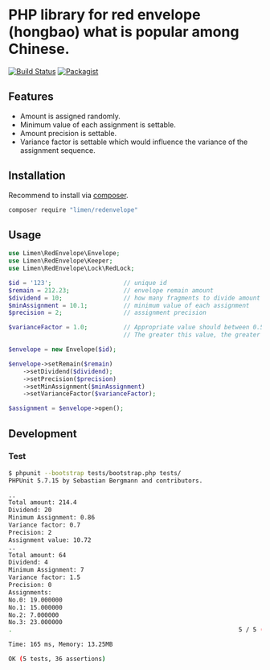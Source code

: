 # PHP library for red envelope (hongbao) what is popular among Chinese.

[![Build Status](https://travis-ci.org/limen/redenvelope.svg?branch=master)](https://travis-ci.org/limen/redenvelope)
[![Packagist](https://img.shields.io/packagist/l/limen/redenvelope.svg?maxAge=2592000)](https://packagist.org/packages/limen/redenvelope)

## Features

+ Amount is assigned randomly.
+ Minimum value of each assignment is settable.
+ Amount precision is settable.
+ Variance factor is settable which would influence the variance of the assignment sequence.

## Installation

Recommend to install via [composer](https://getcomposer.org/ "").

```bash
composer require "limen/redenvelope"
```

## Usage

```php
use Limen\RedEnvelope\Envelope;
use Limen\RedEnvelope\Keeper;
use Limen\RedEnvelope\Lock\RedLock;

$id = '123';                    // unique id
$remain = 212.23;               // envelope remain amount
$dividend = 10;                 // how many fragments to divide amount into
$minAssignment = 10.1;          // minimum value of each assignment
$precision = 2;                 // assignment precision

$varianceFactor = 1.0;          // Appropriate value should between 0.5 and 1.5, 1.0 may be the best.
                                // The greater this value, the greater the variance of the divided sequence is.

$envelope = new Envelope($id);

$envelope->setRemain($remain)
    ->setDividend($dividend);
    ->setPrecision($precision)
    ->setMinAssignment($minAssignment)
    ->setVarianceFactor($varianceFactor);

$assignment = $envelope->open();
```

## Development

### Test

```bash
$ phpunit --bootstrap tests/bootstrap.php tests/
PHPUnit 5.7.15 by Sebastian Bergmann and contributors.

..
Total amount: 214.4
Dividend: 20
Minimum Assignment: 0.86
Variance factor: 0.7
Precision: 2
Assignment value: 10.72
..
Total amount: 64
Dividend: 4
Minimum Assignment: 7
Variance factor: 1.5
Precision: 0
Assignments: 
No.0: 19.000000
No.1: 15.000000
No.2: 7.000000
No.3: 23.000000
.                                                               5 / 5 (100%)

Time: 165 ms, Memory: 13.25MB

OK (5 tests, 36 assertions)
```
